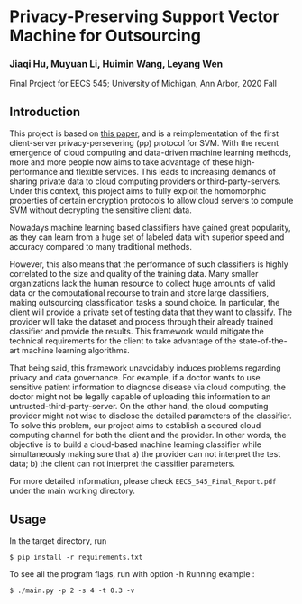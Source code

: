 # Privacy-Preserving Support Vector Machine for Outsourcing

### Jiaqi Hu, Muyuan Li, Huimin Wang, Leyang Wen

Final Project for EECS 545; University of Michigan, Ann Arbor, 2020 Fall

## Introduction

This project is based on [this paper](https://ieeexplore.ieee.org/abstract/document/6682897), and is a reimplementation of the first client-server privacy-persevering (pp) protocol for SVM. With the recent emergence of cloud computing and data-driven machine learning methods, more and more people now aims to take advantage of these high-performance and flexible services. This leads to increasing demands of sharing private data to cloud computing providers or third-party-servers. Under this context, this project aims to fully exploit the homomorphic properties of certain encryption protocols to allow cloud servers to compute SVM without decrypting the sensitive client data.

Nowadays machine learning based classifiers have gained great popularity, as they can learn from a huge set of labeled data with superior speed and accuracy compared to many traditional methods. 

However, this also means that the performance of such classifiers is highly correlated to the size and quality of the training data. Many smaller organizations lack the human resource to collect huge amounts of valid data or the computational recourse to train and store large classifiers, making outsourcing classification tasks a sound choice. In particular, the client will provide a private set of testing data that they want to classify. The provider will take the dataset and process through their already trained classifier and provide the results. This framework would mitigate the technical requirements for the client to take advantage of the state-of-the-art machine learning algorithms. 

That being said, this framework unavoidably induces problems regarding privacy and data governance. For example, if a doctor wants to use sensitive patient information to diagnose disease via cloud computing, the doctor might not be legally capable of uploading this information to an untrusted-third-party-server. On the other hand, the cloud computing provider might not wise to disclose the detailed parameters of the classifier. To solve this problem, our project aims to establish a secured cloud computing channel for both the client and the provider. In other words, the objective is to build a cloud-based machine learning classifier while simultaneously making sure that a) the provider can not interpret the test data; b) the client can not interpret the classifier parameters.

For more detailed information, please check `EECS_545_Final_Report.pdf` under the main working directory.

## Usage
In the target directory, run
```
$ pip install -r requirements.txt
```
To see all the program flags, run with option -h
Running example :
```
$ ./main.py -p 2 -s 4 -t 0.3 -v
```
